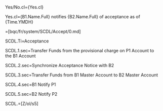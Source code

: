 Yes/No.cl={Yes.cl}

Yes.cl={B1.Name.Full} notifies {B2.Name.Full} of acceptance as of {Time.YMDH}

=[bqc/fr/system/SCDL/Accept/0.md]


SCDL.Ti=Acceptance

SCDL.1.sec=Transfer Funds from the provisional charge on P1 Account to the B1 Account

SCDL.2.sec=Synchronize Acceptance Notice with B2

SCDL.3.sec=Transfer Funds from B1 Master Account to B2 Master Account

SCDL.4.sec=B1 Notify P1

SCDL.5.sec=B2 Notify P2

SCDL.=[Z/ol/s5]
